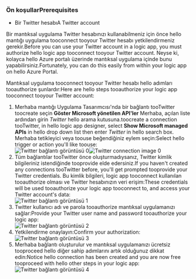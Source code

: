 ### <a name="prerequisites"></a><span data-ttu-id="a7d7a-101">Ön koşullar</span><span class="sxs-lookup"><span data-stu-id="a7d7a-101">Prerequisites</span></span>
* <span data-ttu-id="a7d7a-102">Bir Twitter hesabı</span><span class="sxs-lookup"><span data-stu-id="a7d7a-102">A Twitter account</span></span> 

<span data-ttu-id="a7d7a-103">Bir mantıksal uygulama Twitter hesabınızı kullanabilmeniz için önce hello mantığı uygulama tooconnect tooyour Twitter hesabı yetkilendirmeniz gerekir.</span><span class="sxs-lookup"><span data-stu-id="a7d7a-103">Before you can use your Twitter account in a logic app, you must authorize hello logic app tooconnect tooyour Twitter account.</span></span> <span data-ttu-id="a7d7a-104">Neyse ki, kolayca hello Azure portalı üzerinde mantıksal uygulama içinde bunu yapabilirsiniz.</span><span class="sxs-lookup"><span data-stu-id="a7d7a-104">Fortunately, you can do this easily from within your logic app on hello Azure Portal.</span></span> 

<span data-ttu-id="a7d7a-105">Mantıksal uygulama tooconnect tooyour Twitter hesabı hello adımları tooauthorize şunlardır:</span><span class="sxs-lookup"><span data-stu-id="a7d7a-105">Here are hello steps tooauthorize your logic app tooconnect tooyour Twitter account:</span></span>

1. <span data-ttu-id="a7d7a-106">Merhaba mantığı Uygulama Tasarımcısı'nda bir bağlantı tooTwitter toocreate seçin **Göster Microsoft yönetilen API'ler** Merhaba, açılan liste ardından girin *Twitter* hello arama kutusuna.</span><span class="sxs-lookup"><span data-stu-id="a7d7a-106">toocreate a connection tooTwitter, in hello logic app designer, select **Show Microsoft managed APIs** in hello drop down list then enter *Twitter* in hello search box.</span></span> <span data-ttu-id="a7d7a-107">Merhaba tetikleyici veya toouse beğendiğiniz eylem seçin:</span><span class="sxs-lookup"><span data-stu-id="a7d7a-107">Select hello trigger or action you'll like toouse:</span></span>  
   <span data-ttu-id="a7d7a-108">![Twitter bağlantı görüntüsü 0](./media/connectors-create-api-twitter/twitter-0.png)</span><span class="sxs-lookup"><span data-stu-id="a7d7a-108">![Twitter connection image 0](./media/connectors-create-api-twitter/twitter-0.png)</span></span>
2. <span data-ttu-id="a7d7a-109">Tüm bağlantılar tooTwitter önce oluşturmadıysanız, Twitter kimlik bilgileriniz istendiğinde tooprovide elde edersiniz.</span><span class="sxs-lookup"><span data-stu-id="a7d7a-109">If you haven't created any connections tooTwitter before, you'll get prompted tooprovide your Twitter credentials.</span></span> <span data-ttu-id="a7d7a-110">Bu kimlik bilgileri, logic app tooconnect kullanılan tooauthorize olması ve Twitter hesabınızın veri erişim:</span><span class="sxs-lookup"><span data-stu-id="a7d7a-110">These credentials will be used tooauthorize your logic app tooconnect to, and access your Twitter account's data:</span></span>  
   ![Twitter bağlantı görüntüsü 1](./media/connectors-create-api-twitter/twitter-1.png)  
3. <span data-ttu-id="a7d7a-112">Twitter kullanıcı adı ve parola tooauthorize mantıksal uygulamanızı sağlar:</span><span class="sxs-lookup"><span data-stu-id="a7d7a-112">Provide your Twitter user name and password tooauthorize your logic app:</span></span>  
   ![Twitter bağlantı görüntüsü 2](./media/connectors-create-api-twitter/twitter-2.png)  
4. <span data-ttu-id="a7d7a-114">Yetkilendirme onaylayın:</span><span class="sxs-lookup"><span data-stu-id="a7d7a-114">Confirm your authorization:</span></span>  
   ![Twitter bağlantı görüntüsü 3](./media/connectors-create-api-twitter/twitter-3.png)  
5. <span data-ttu-id="a7d7a-116">Merhaba bağlantı oluşturulur ve mantıksal uygulamanızı ücretsiz tooproceed hello diğer sahip adımlarını artık olduğunuz dikkat edin:</span><span class="sxs-lookup"><span data-stu-id="a7d7a-116">Notice hello connection has been created and you are now free tooproceed with hello other steps in your logic app:</span></span>  
   ![Twitter bağlantı görüntüsü 4](./media/connectors-create-api-twitter/twitter-4.png)

